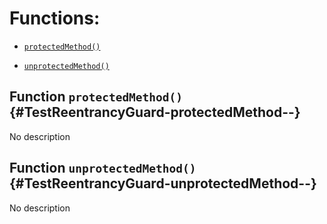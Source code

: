 # Functions:

- [`protectedMethod()`](#TestReentrancyGuard-protectedMethod--)

- [`unprotectedMethod()`](#TestReentrancyGuard-unprotectedMethod--)

## Function `protectedMethod()` {#TestReentrancyGuard-protectedMethod--}

No description

## Function `unprotectedMethod()` {#TestReentrancyGuard-unprotectedMethod--}

No description
